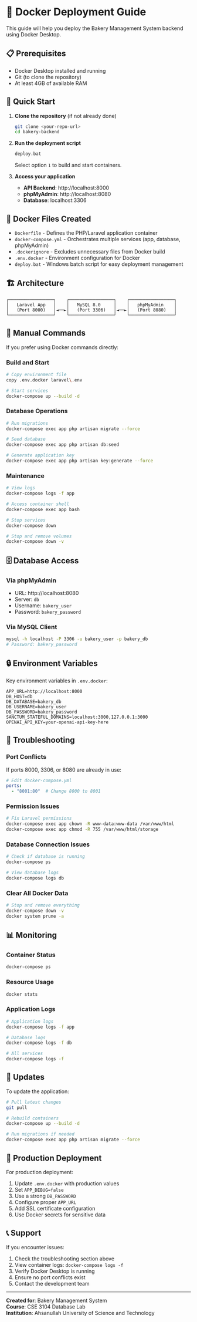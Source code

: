 # 🐳 Docker Deployment Guide

This guide will help you deploy the Bakery Management System backend using Docker Desktop.

## 📋 Prerequisites

- Docker Desktop installed and running
- Git (to clone the repository)
- At least 4GB of available RAM

## 🚀 Quick Start

1. **Clone the repository** (if not already done)
   ```bash
   git clone <your-repo-url>
   cd bakery-backend
   ```

2. **Run the deployment script**
   ```bash
   deploy.bat
   ```
   Select option `1` to build and start containers.

3. **Access your application**
   - **API Backend**: http://localhost:8000
   - **phpMyAdmin**: http://localhost:8080
   - **Database**: localhost:3306

## 📁 Docker Files Created

- `Dockerfile` - Defines the PHP/Laravel application container
- `docker-compose.yml` - Orchestrates multiple services (app, database, phpMyAdmin)
- `.dockerignore` - Excludes unnecessary files from Docker build
- `.env.docker` - Environment configuration for Docker
- `deploy.bat` - Windows batch script for easy deployment management

## 🏗️ Architecture

```
┌─────────────────┐    ┌─────────────────┐    ┌─────────────────┐
│   Laravel App   │    │   MySQL 8.0     │    │   phpMyAdmin    │
│   (Port 8000)   │◄──►│   (Port 3306)   │◄──►│   (Port 8080)   │
└─────────────────┘    └─────────────────┘    └─────────────────┘
```

## 🔧 Manual Commands

If you prefer using Docker commands directly:

### Build and Start
```bash
# Copy environment file
copy .env.docker laravel\.env

# Start services
docker-compose up --build -d
```

### Database Operations
```bash
# Run migrations
docker-compose exec app php artisan migrate --force

# Seed database
docker-compose exec app php artisan db:seed

# Generate application key
docker-compose exec app php artisan key:generate --force
```

### Maintenance
```bash
# View logs
docker-compose logs -f app

# Access container shell
docker-compose exec app bash

# Stop services
docker-compose down

# Stop and remove volumes
docker-compose down -v
```

## 🗄️ Database Access

### Via phpMyAdmin
- URL: http://localhost:8080
- Server: `db`
- Username: `bakery_user`
- Password: `bakery_password`

### Via MySQL Client
```bash
mysql -h localhost -P 3306 -u bakery_user -p bakery_db
# Password: bakery_password
```

## 🔒 Environment Variables

Key environment variables in `.env.docker`:

```env
APP_URL=http://localhost:8000
DB_HOST=db
DB_DATABASE=bakery_db
DB_USERNAME=bakery_user
DB_PASSWORD=bakery_password
SANCTUM_STATEFUL_DOMAINS=localhost:3000,127.0.0.1:3000
OPENAI_API_KEY=your-openai-api-key-here
```

## 🐛 Troubleshooting

### Port Conflicts
If ports 8000, 3306, or 8080 are already in use:

```yaml
# Edit docker-compose.yml
ports:
  - "8001:80"  # Change 8000 to 8001
```

### Permission Issues
```bash
# Fix Laravel permissions
docker-compose exec app chown -R www-data:www-data /var/www/html
docker-compose exec app chmod -R 755 /var/www/html/storage
```

### Database Connection Issues
```bash
# Check if database is running
docker-compose ps

# View database logs
docker-compose logs db
```

### Clear All Docker Data
```bash
# Stop and remove everything
docker-compose down -v
docker system prune -a
```

## 📊 Monitoring

### Container Status
```bash
docker-compose ps
```

### Resource Usage
```bash
docker stats
```

### Application Logs
```bash
# Application logs
docker-compose logs -f app

# Database logs
docker-compose logs -f db

# All services
docker-compose logs -f
```

## 🔄 Updates

To update the application:

```bash
# Pull latest changes
git pull

# Rebuild containers
docker-compose up --build -d

# Run migrations if needed
docker-compose exec app php artisan migrate --force
```

## 🚀 Production Deployment

For production deployment:

1. Update `.env.docker` with production values
2. Set `APP_DEBUG=false`
3. Use a strong `DB_PASSWORD`
4. Configure proper `APP_URL`
5. Add SSL certificate configuration
6. Use Docker secrets for sensitive data

## 📞 Support

If you encounter issues:

1. Check the troubleshooting section above
2. View container logs: `docker-compose logs -f`
3. Verify Docker Desktop is running
4. Ensure no port conflicts exist
5. Contact the development team

---

**Created for**: Bakery Management System  
**Course**: CSE 3104 Database Lab  
**Institution**: Ahsanullah University of Science and Technology
